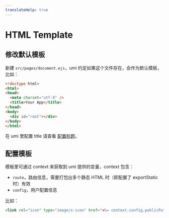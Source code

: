 ```yaml
---
translateHelp: true
---
```


# HTML Template


## 修改默认模板

新建 `src/pages/document.ejs`，umi 约定如果这个文件存在，会作为默认模板，比如：

```html
<!doctype html>
<html>
<head>
  <meta charset="utf-8" />
  <title>Your App</title>
</head>
<body>
  <div id="root"></div>
</body>
</html>
```

在 umi 里配置 title 请查看 [配置标题](../config#title)。

## 配置模板

模板里可通过 context 来获取到 umi 提供的变量，context 包含：

* `route`，路由信息，需要打包出多个静态 HTML 时（即配置了 exportStatic 时）有效
* `config`，用户配置信息

比如：

```html
<link rel="icon" type="image/x-icon" href="<%= context.config.publicPath %>favicon.png" />
```
